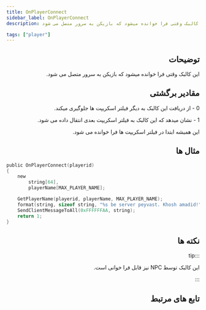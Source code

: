 ```yaml
---
title: OnPlayerConnect
sidebar_label: OnPlayerConnect
description: این کالبک وقتی فرا خوانده میشود که بازیکن به سرور متصل می شود.

tags: ["player"]
---
```


<div dir="rtl" style={{ textAlign: "right" }}>

## توضیحات

این کالبک وقتی فرا خوانده میشود که بازیکن به سرور متصل می شود.

## مقادیر برگشتی

0 - از دریافت این کالبک به دیگر فیلتر اسکریپت ها جلوگیری میکند.

1 - نشان میدهد که  این کالبک به  فیلتر اسکریپت بعدی انتقال داده می شود.

این همیشه ابتدا در فیلتر اسکریپت ها فرا خوانده می شود.

## مثال ها
</div>

```c
public OnPlayerConnect(playerid)
{
    new
        string[64],
        playerName[MAX_PLAYER_NAME];

    GetPlayerName(playerid, playerName, MAX_PLAYER_NAME);
    format(string, sizeof string, "%s be server peyvast. Khosh amadid!", playerName);
    SendClientMessageToAll(0xFFFFFFAA, string);
    return 1;
}
```
<div dir="rtl" style={{ textAlign: "right" }}>
	
## نکته ها

:::tip

این کالبک توسط NPC نیز قابل فرا خوانی است.

:::
	
## تابع های مرتبط
</div>